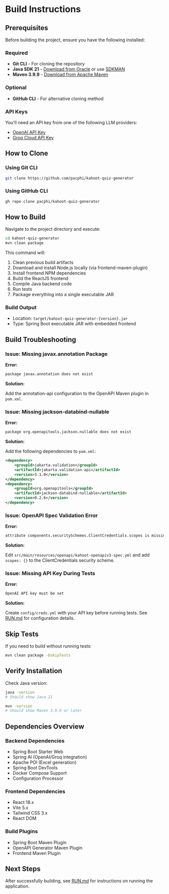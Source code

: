 # Build Instructions

## Prerequisites

Before building the project, ensure you have the following installed:

### Required

- **Git CLI** - For cloning the repository
- **Java SDK 21** - [Download from Oracle](https://www.oracle.com/java/technologies/downloads/#java21) or use [SDKMAN](https://sdkman.io/)
- **Maven 3.9.9** - [Download from Apache Maven](https://maven.apache.org/download.cgi)

### Optional

- **GitHub CLI** - For alternative cloning method

### API Keys

You'll need an API key from one of the following LLM providers:

- [OpenAI API Key](https://platform.openai.com/api-keys)
- [Groq Cloud API Key](https://console.groq.com/keys)

## How to Clone

### Using Git CLI

```bash
git clone https://github.com/pacphi/kahoot-quiz-generator
```

### Using GitHub CLI

```bash
gh repo clone pacphi/kahoot-quiz-generator
```

## How to Build

Navigate to the project directory and execute:

```bash
cd kahoot-quiz-generator
mvn clean package
```

This command will:

1. Clean previous build artifacts
2. Download and install Node.js locally (via frontend-maven-plugin)
3. Install frontend NPM dependencies
4. Build the ReactJS frontend
5. Compile Java backend code
6. Run tests
7. Package everything into a single executable JAR

### Build Output

- Location: `target/kahoot-quiz-generator-{version}.jar`
- Type: Spring Boot executable JAR with embedded frontend

## Build Troubleshooting

### Issue: Missing javax.annotation Package

**Error:**

```bash
package javax.annotation does not exist
```

**Solution:**

Add the annotation-api configuration to the OpenAPI Maven plugin in `pom.xml`.

### Issue: Missing jackson-databind-nullable

**Error:**

```bash
package org.openapitools.jackson.nullable does not exist
```

**Solution:**

Add the following dependencies to `pom.xml`:

```xml
<dependency>
    <groupId>jakarta.validation</groupId>
    <artifactId>jakarta.validation-api</artifactId>
    <version>3.1.0</version>
</dependency>
<dependency>
    <groupId>org.openapitools</groupId>
    <artifactId>jackson-databind-nullable</artifactId>
    <version>0.2.6</version>
</dependency>
```

### Issue: OpenAPI Spec Validation Error

**Error:**

```bash
attribute components.securitySchemes.ClientCredentials.scopes is missing
```

**Solution:**

Edit `src/main/resources/openapi/kahoot-openapiv3-spec.yml` and add `scopes: {}` to the ClientCredentials security scheme.

### Issue: Missing API Key During Tests

**Error:**

```bash
OpenAI API key must be set
```

**Solution:**

Create `config/creds.yml` with your API key before running tests. See [RUN.md](RUN.md) for configuration details.

## Skip Tests

If you need to build without running tests:

```bash
mvn clean package -DskipTests
```

## Verify Installation

Check Java version:

```bash
java -version
# Should show Java 21

mvn -version
# Should show Maven 3.9.9 or later
```

## Dependencies Overview

### Backend Dependencies

- Spring Boot Starter Web
- Spring AI (OpenAI/Groq integration)
- Apache POI (Excel generation)
- Spring Boot DevTools
- Docker Compose Support
- Configuration Processor

### Frontend Dependencies

- React 18.x
- Vite 5.x
- Tailwind CSS 3.x
- React DOM

### Build Plugins

- Spring Boot Maven Plugin
- OpenAPI Generator Maven Plugin
- Frontend Maven Plugin

## Next Steps

After successfully building, see [RUN.md](RUN.md) for instructions on running the application.
